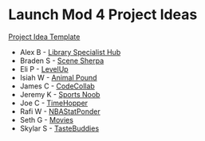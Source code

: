 # Launch Mod 4 Project Ideas
[Project Idea Template](./Mod4ProjectIdeaTemplate.md)

* Alex B - [Library Specialist Hub](./alex.md)
* Braden S - [Scene Sherpa](./braden.md)
* Eli P - [LevelUp](./eli.md)
* Isiah W - [Animal Pound](./isiah.md) 
* James C - [CodeCollab](./james.md) 
* Jeremy K - [Sports Noob](./jeremy.md) 
* Joe C - [TimeHopper](./joe.md) 
* Rafi W - [NBAStatPonder](./rafi.md) 
* Seth G - [Movies](./seth.md) 
* Skylar S - [TasteBuddies](./skylar.md) 
